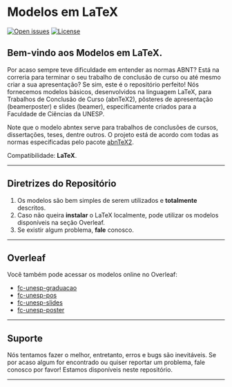 # Modelos em LaTeX

[![Open issues](https://img.shields.io/github/issues/gugarosa/modelos_latex.svg)](https://github.com/gugarosa/modelos_latex/issues)
[![License](https://img.shields.io/github/license/gugarosa/modelos_latex.svg)](https://github.com/gugarosa/modelos_latex/blob/master/LICENSE)

## Bem-vindo aos Modelos em LaTeX.

Por acaso sempre teve dificuldade em entender as normas ABNT? Está na correria para terminar o seu trabalho de conclusão de curso ou até mesmo criar a sua apresentação? Se sim, este é o repositório perfeito! Nós fornecemos modelos básicos, desenvolvidos na linguagem LaTeX, para Trabalhos de Conclusão de Curso (abnTeX2), pôsteres de apresentação (beamerposter) e slides (beamer), especificamente criados para a Faculdade de Ciências da UNESP.

Note que o modelo abntex serve para trabalhos de conclusões de cursos, dissertações, teses, dentre outros. O projeto está de acordo com todas as normas especificadas pelo pacote <a href=http://www.abntex.net.br/>abnTeX2</a>.

Compatibilidade: **LaTeX**.

---

## Diretrizes do Repositório

1. Os modelos são bem simples de serem utilizados e **totalmente** descritos.
2. Caso não queira **instalar** o LaTeX localmente, pode utilizar os modelos disponíveis na seção Overleaf.
3. Se existir algum problema, **fale** conosco.

---

## Overleaf

Você também pode acessar os modelos online no Overleaf:
 * <a href=https://pt.overleaf.com/read/nfbywxbrtpqd>fc-unesp-graduacao</a>
 * <a href=https://pt.overleaf.com/read/vfwqmsqxhdhw>fc-unesp-pos</a>
 * <a href=https://pt.overleaf.com/read/shgmvctqfypt>fc-unesp-slides</a>
 * <a href=https://pt.overleaf.com/read/qdphrywznqqb>fc-unesp-poster</a>

---

## Suporte

Nós tentamos fazer o melhor, entretanto, erros e bugs são inevitáveis. Se por acaso algum for encontrado ou quiser reportar um problema, fale conosco por favor! Estamos disponíveis neste repositório.

---
